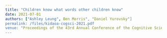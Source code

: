 ```yaml
---
title: "Children know what words other children know"
date: 2021-07-01
authors: ["Ashley Leung", Ben Morris", "Daniel Yurovsky"]
permalink: /files/kidaoa-cogsci-2021.pdf
venue: "Proceedings of the 43rd Annual Conference of the Cognitive Science Society"
---
```



